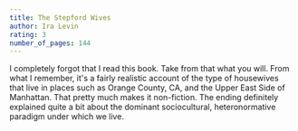 ```yaml
---
title: The Stepford Wives
author: Ira Levin
rating: 3
number_of_pages: 144
---
```


I completely forgot that I read this book. Take from that what you will. From what I remember, it's a fairly realistic account of the type of housewives that live in places such as Orange County, CA, and the Upper East Side of Manhattan. That pretty much makes it non-fiction. The ending definitely explained quite a bit about the dominant sociocultural, heteronormative paradigm under which we live.